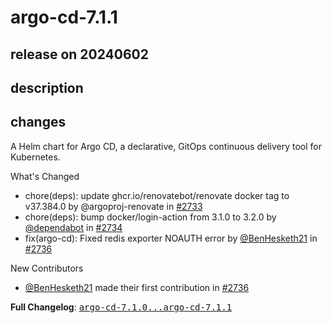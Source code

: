 # argo-cd-7.1.1

## release on 20240602

## description

## changes

A Helm chart for Argo CD, a declarative, GitOps continuous delivery tool for Kubernetes.

What's Changed

* chore(deps): update ghcr.io/renovatebot/renovate docker tag to v37.384.0 by @argoproj-renovate in <a class="issue-link js-issue-link" data-error-text="Failed to load title" data-id="2328789004" data-permission-text="Title is private" data-url="https://github.com/argoproj/argo-helm/issues/2733" data-hovercard-type="pull_request" data-hovercard-url="/argoproj/argo-helm/pull/2733/hovercard" href="https://github.com/argoproj/argo-helm/pull/2733">#2733</a>
* chore(deps): bump docker/login-action from 3.1.0 to 3.2.0 by <a class="user-mention notranslate" data-hovercard-type="organization" data-hovercard-url="/orgs/dependabot/hovercard" data-octo-click="hovercard-link-click" data-octo-dimensions="link_type:self" href="https://github.com/dependabot">@dependabot</a> in <a class="issue-link js-issue-link" data-error-text="Failed to load title" data-id="2329029834" data-permission-text="Title is private" data-url="https://github.com/argoproj/argo-helm/issues/2734" data-hovercard-type="pull_request" data-hovercard-url="/argoproj/argo-helm/pull/2734/hovercard" href="https://github.com/argoproj/argo-helm/pull/2734">#2734</a>
* fix(argo-cd): Fixed redis exporter NOAUTH error by <a class="user-mention notranslate" data-hovercard-type="user" data-hovercard-url="/users/BenHesketh21/hovercard" data-octo-click="hovercard-link-click" data-octo-dimensions="link_type:self" href="https://github.com/BenHesketh21">@BenHesketh21</a> in <a class="issue-link js-issue-link" data-error-text="Failed to load title" data-id="2329204728" data-permission-text="Title is private" data-url="https://github.com/argoproj/argo-helm/issues/2736" data-hovercard-type="pull_request" data-hovercard-url="/argoproj/argo-helm/pull/2736/hovercard" href="https://github.com/argoproj/argo-helm/pull/2736">#2736</a>

New Contributors

* <a class="user-mention notranslate" data-hovercard-type="user" data-hovercard-url="/users/BenHesketh21/hovercard" data-octo-click="hovercard-link-click" data-octo-dimensions="link_type:self" href="https://github.com/BenHesketh21">@BenHesketh21</a> made their first contribution in <a class="issue-link js-issue-link" data-error-text="Failed to load title" data-id="2329204728" data-permission-text="Title is private" data-url="https://github.com/argoproj/argo-helm/issues/2736" data-hovercard-type="pull_request" data-hovercard-url="/argoproj/argo-helm/pull/2736/hovercard" href="https://github.com/argoproj/argo-helm/pull/2736">#2736</a>

<strong>Full Changelog</strong>: <a class="commit-link" href="https://github.com/argoproj/argo-helm/compare/argo-cd-7.1.0...argo-cd-7.1.1"><tt>argo-cd-7.1.0...argo-cd-7.1.1</tt></a>

